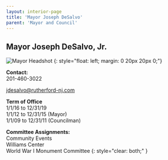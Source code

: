 ```yaml
---
layout: interior-page
title: 'Mayor Joseph DeSalvo'
parent: 'Mayor and Council'
---
```


## Mayor Joseph DeSalvo, Jr.

![Mayor Headshot](../joseph-desalvo.png)
{: style="float: left; margin: 0 20px 20px 0;"}

**Contact:**  
201-460-3022

jdesalvo@rutherford-nj.com

**Term of Office**  
1/1/16 to 12/31/19  
1/1/12 to 12/31/15 (Mayor)  
1/1/09 to 12/31/11 (Councilman)

**Committee Assignments:**  
Community Events  
Williams Center  
World War I Monument Committee
{: style="clear: both;" }
